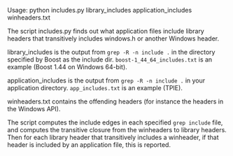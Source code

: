 Usage: python includes.py library_includes application_includes winheaders.txt

The script includes.py finds out what application files include library headers
that transitively includes windows.h or another Windows header.

library_includes is the output from `grep -R -n include .` in the directory
specified by Boost as the include dir.
`boost-1_44_64_includes.txt` is an example (Boost 1.44 on Windows 64-bit).

application_includes is the output from `grep -R -n include .` in your
application directory.
`app_includes.txt` is an example (TPIE).

winheaders.txt contains the offending headers (for instance the headers in the
Windows API).

The script computes the include edges in each specified `grep include` file,
and computes the transitive closure from the winheaders to library headers.
Then for each library header that transitively includes a winheader,
if that header is included by an application file, this is reported.
